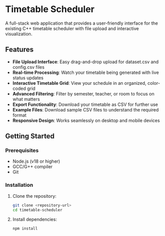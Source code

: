 # Timetable Scheduler

A full-stack web application that provides a user-friendly interface for the existing C++ timetable scheduler with file upload and interactive visualization.

## Features

- **File Upload Interface**: Easy drag-and-drop upload for dataset.csv and config.csv files
- **Real-time Processing**: Watch your timetable being generated with live status updates
- **Interactive Timetable Grid**: View your schedule in an organized, color-coded grid
- **Advanced Filtering**: Filter by semester, teacher, or room to focus on what matters
- **Export Functionality**: Download your timetable as CSV for further use
- **Example Files**: Download sample CSV files to understand the required format
- **Responsive Design**: Works seamlessly on desktop and mobile devices

## Getting Started

### Prerequisites

- Node.js (v18 or higher)
- GCC/G++ compiler
- Git

### Installation

1. Clone the repository:
   ```bash
   git clone <repository-url>
   cd timetable-scheduler
   ```

2. Install dependencies:
   ```bash
   npm install
   